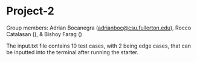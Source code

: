 # Project-2

Group members: Adrian Bocanegra (adrianboc@csu.fullerton.edu), Rocco Catalasan (), & Bishoy Farag ()

The input.txt file contains 10 test cases, with 2 being edge cases, that can be inputted into the terminal after running the starter.